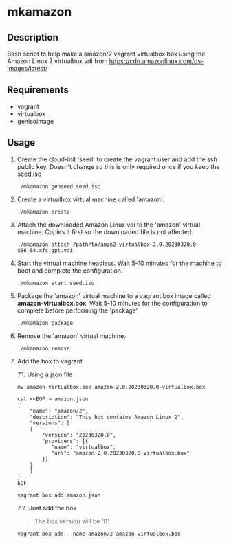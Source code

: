 # mkamazon

## Description

Bash script to help make a amazon/2 vagrant virtualbox box using the Amazon Linux 2 virtualbox vdi from https://cdn.amazonlinux.com/os-images/latest/

## Requirements

- vagrant
- virtualbox
- genisoimage

## Usage

1. Create the cloud-init 'seed' to create the vagrant user and add the ssh public key. Doesn't change so this is only required once if you keep the seed.iso

    ```
    ./mkamazon genseed seed.iso
    ```

2. Create a virtualbox virtual machine called 'amazon'.

    ```
    ./mkamazon create
    ```

3. Attach the downloaded Amazon Linux vdi to the 'amazon' virtual machine. Copies it first so the downloaded file is not affected.

    ```
    ./mkamazon attach /path/to/amzn2-virtualbox-2.0.20230320.0-x86_64.xfs.gpt.vdi
    ```

4. Start the virtual machine headless. Wait 5-10 minutes for the machine to boot and complete the configuration.

    ```
    ./mkamazon start seed.iso
    ```

5. Package the 'amazon' virtual machine to a vagrant box image called **amazon-virtualbox.box**. Wait 5-10 minutes for the configuration to complete before performing the 'package'

    ```
    ./mkamazon package
    ```

6. Remove the 'amazon' virtual machine.

    ```
    ./mkamazon remove
    ```

7. Add the box to vagrant

    7.1. Using a json file

    ```
    mv amazon-virtualbox.box amazon-2.0.20230320.0-virtualbox.box
    ```
    ```
    cat <<EOF > amazon.json
    {
        "name": "amazon/2",
        "description": "This box contains Amazon Linux 2",
        "versions": [
        {
            "version": "20230320.0",
            "providers": [{
               "name": "virtualbox",
               "url": "amazon-2.0.20230320.0-virtualbox.box"
            }]
        }
        ]
    }
    EOF
    ```
    ```
    vagrant box add amazon.json
    ```

    7.2. Just add the box

    > The box version will be '0'

    ```
    vagrant box add --name amazon/2 amazon-virtualbox.box
    ```
